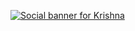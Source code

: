 <a href="https://krishnashahu.com.np" target="_blank" rel="nofollow"><img src="https://github.com/krishshah920/krishshah920/blob/main/Header.gif" alt="Social banner for Krishna" style="max-width: 100%;"></a>


<!--
**krishshah920/krishshah920** is a ✨ _special_ ✨ repository because its `README.md` (this file) appears on your GitHub profile.

Here are some ideas to get you started:

- 🔭 I’m currently working on ...
- 🌱 I’m currently learning ...
- 👯 I’m looking to collaborate on ...
- 🤔 I’m looking for help with ...
- 💬 Ask me about ...
- 📫 How to reach me: ...
- 😄 Pronouns: ...
- ⚡ Fun fact: ...
-->
